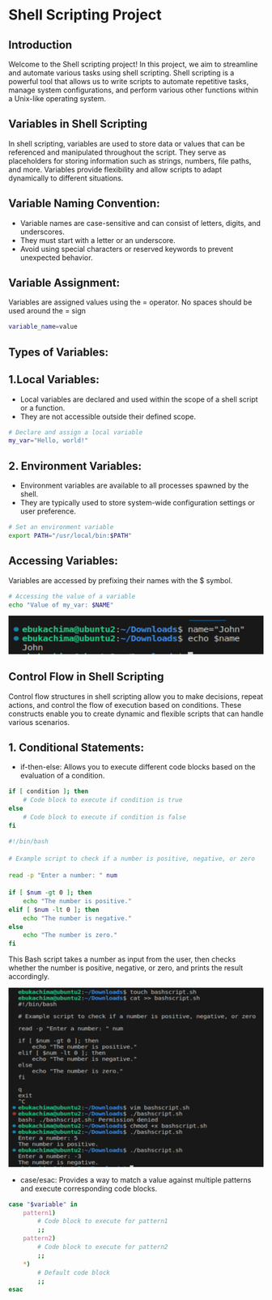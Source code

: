 # Shell Scripting Project
## Introduction
Welcome to the Shell scripting project! In this project, we aim to streamline and automate various tasks using shell scripting. Shell scripting is a powerful tool that allows us to write scripts to automate repetitive tasks, manage system configurations, and perform various other functions within a Unix-like operating system.

## Variables in Shell Scripting
In shell scripting, variables are used to store data or values that can be referenced and manipulated throughout the script. They serve as placeholders for storing information such as strings, numbers, file paths, and more. Variables provide flexibility and allow scripts to adapt dynamically to different situations.

## Variable Naming Convention:
- Variable names are case-sensitive and can consist of letters, digits, and underscores.
- They must start with a letter or an underscore.
- Avoid using special characters or reserved keywords to prevent unexpected behavior.
## Variable Assignment:
Variables are assigned values using the = operator. No spaces should be used around the = sign

```bash
variable_name=value
```
## Types of Variables:

## 1.Local Variables:
- Local variables are declared and used within the scope of a shell script or a function.
- They are not accessible outside their defined scope.
```bash
# Declare and assign a local variable
my_var="Hello, world!"
```
## 2. Environment Variables:
- Environment variables are available to all processes spawned by the shell.
- They are typically used to store system-wide configuration settings or user preference.

```bash
# Set an environment variable
export PATH="/usr/local/bin:$PATH"
```
## Accessing Variables:
Variables are accessed by prefixing their names with the $ symbol.

```bash
# Accessing the value of a variable
echo "Value of my_var: $NAME"

```
![accessing variable screenshot](images/shell_sripting_varieable.png)

## Control Flow in Shell Scripting
Control flow structures in shell scripting allow you to make decisions, repeat actions, and control the flow of execution based on conditions. These constructs enable you to create dynamic and flexible scripts that can handle various scenarios.

## 1. Conditional Statements:
- if-then-else:
Allows you to execute different code blocks based on the evaluation of a condition.

```bash
if [ condition ]; then
    # Code block to execute if condition is true
else
    # Code block to execute if condition is false
fi
```
```bash
#!/bin/bash

# Example script to check if a number is positive, negative, or zero

read -p "Enter a number: " num

if [ $num -gt 0 ]; then
    echo "The number is positive."
elif [ $num -lt 0 ]; then
    echo "The number is negative."
else
    echo "The number is zero."
fi
```

This Bash script takes a number as input from the user, then checks whether the number is positive, negative, or zero, and prints the result accordingly.

![if_statement_screenshot](images/shell_scripting_If_statement.png)



- case/esac:
Provides a way to match a value against multiple patterns and execute corresponding code blocks.
```bash
case "$variable" in
    pattern1)
        # Code block to execute for pattern1
        ;;
    pattern2)
        # Code block to execute for pattern2
        ;;
    *)
        # Default code block
        ;;
esac

```


